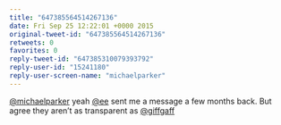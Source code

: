 ```yaml
---
title: "647385564514267136"
date: Fri Sep 25 12:22:01 +0000 2015
original-tweet-id: "647385564514267136"
retweets: 0
favorites: 0
reply-tweet-id: "647385310079393792"
reply-user-id: "15241180"
reply-user-screen-name: "michaelparker"
---
```

<a href="https://twitter.com/michaelparker">@michaelparker</a> yeah <a href="https://twitter.com/ee">@ee</a> sent me a message a few months back. But agree they aren’t as transparent as <a href="https://twitter.com/giffgaff">@giffgaff</a>
